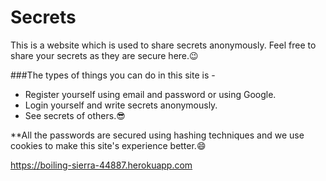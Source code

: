 # Secrets
This is a website which is used to share secrets anonymously. Feel free to share your secrets as they are secure here.😉

###The types of things you can do in this site is -

* Register yourself using email and password or using Google.
* Login yourself and write secrets anonymously.
* See secrets of others.😎

**All the passwords are secured using hashing techniques and we use cookies to make this site's experience better.😄

https://boiling-sierra-44887.herokuapp.com
